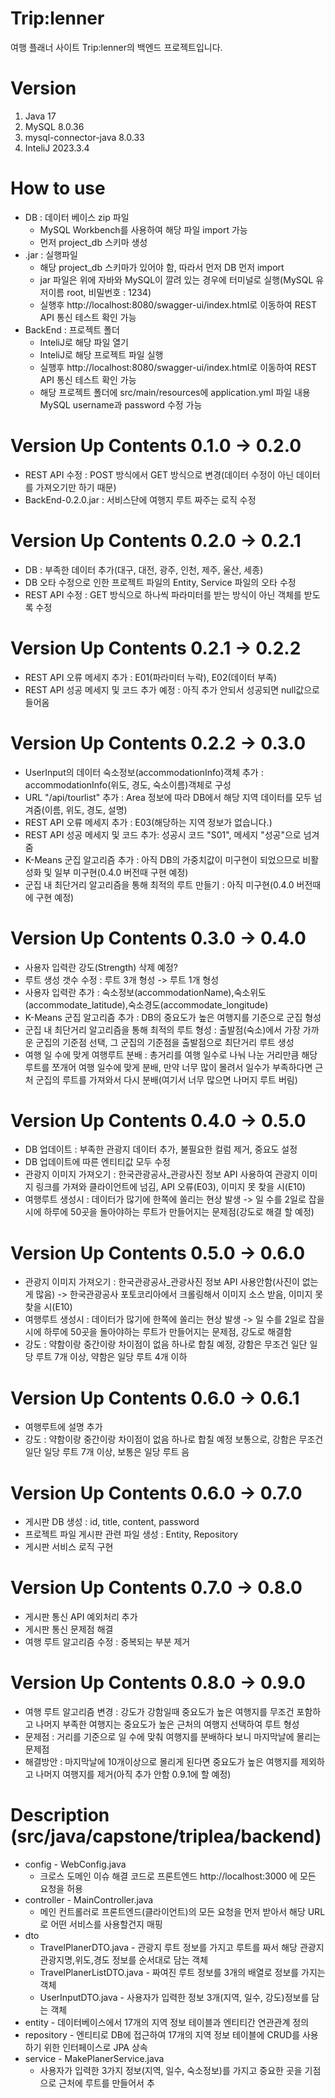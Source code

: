 Trip:lenner
=============
여행 플래너 사이트 Trip:lenner의 백엔드 프로젝트입니다.

Version
=============
1. Java 17   
2. MySQL 8.0.36   
3. mysql-connector-java 8.0.33   
4. InteliJ 2023.3.4   

How to use
=============
* DB : 데이터 베이스 zip 파일
  * MySQL Workbench를 사용하여 해당 파일 import 가능
  * 먼저 project_db 스키마 생성
* .jar : 실행파일
  * 해당 project_db 스키마가 있어야 함, 따라서 먼저 DB 먼저 import
  * jar 파일은 위에 자바와 MySQL이 깔려 있는 경우에 터미널로 실행(MySQL 유저이름 root, 비밀번호 : 1234)
  * 실행후 http://localhost:8080/swagger-ui/index.html로 이동하여 REST API 통신 테스트 확인 가능
* BackEnd : 프로젝트 폴더
  * InteliJ로 해당 파일 열기
  * InteliJ로 해당 프로젝트 파일 실행
  * 실행후 http://localhost:8080/swagger-ui/index.html로 이동하여 REST API 통신 테스트 확인 가능
  * 해당 프로젝트 폴더에 src/main/resources에 application.yml 파일 내용 MySQL username과 password 수정 가능

Version Up Contents 0.1.0 -> 0.2.0
=============
* REST API 수정 : POST 방식에서 GET 방식으로 변경(데이터 수정이 아닌 데이터를 가져오기만 하기 때문)
* BackEnd-0.2.0.jar : 서비스단에 여행지 루트 짜주는 로직 수정

Version Up Contents 0.2.0 -> 0.2.1
=============
* DB : 부족한 데이터 추가(대구, 대전, 광주, 인천, 제주, 울산, 세종)
* DB 오타 수정으로 인한 프로젝트 파일의 Entity, Service 파일의 오타 수정
* REST API 수정 : GET 방식으로 하나씩 파라미터를 받는 방식이 아닌 객체를 받도록 수정

Version Up Contents 0.2.1 -> 0.2.2
=============
* REST API 오류 메세지 추가 : E01(파라미터 누락), E02(데이터 부족)
* REST API 성공 메세지 및 코드 추가 예정 : 아직 추가 안되서 성공되면 null값으로 들어옴

Version Up Contents 0.2.2 -> 0.3.0
=============
* UserInput의 데이터 숙소정보(accommodationInfo)객체 추가 : accommodationInfo(위도, 경도, 숙소이름)객체로 구성
* URL "/api/tourlist" 추가 : Area 정보에 따라 DB에서 해당 지역 데이터를 모두 넘겨줌(이름, 위도, 경도, 설명) 
* REST API 오류 메세지 추가 : E03(해당하는 지역 정보가 없습니다.)
* REST API 성공 메세지 및 코드 추가: 성공시 코드 "S01", 메세지 "성공"으로 넘겨줌
* K-Means 군집 알고리즘 추가 : 아직 DB의 가중치값이 미구현이 되었으므로 비활성화 및 일부 미구현(0.4.0 버전때 구현 예정)
* 군집 내 최단거리 알고리즘을 통해 최적의 루트 만들기 : 아직 미구현(0.4.0 버전때에 구현 예정)

Version Up Contents 0.3.0 -> 0.4.0
=============
* 사용자 입력란 강도(Strength) 삭제 예정?
* 루트 생성 갯수 수정 : 루트 3개 형성 -> 루트 1개 형성
* 사용자 입력란 추가 : 숙소정보(accommodationName),숙소위도(accommodate_latitude),숙소경도(accommodate_longitude)
* K-Means 군집 알고리즘 추가 : DB의 중요도가 높은 여행지를 기준으로 군집 형성
* 군집 내 최단거리 알고리즘을 통해 최적의 루트 형성 : 출발점(숙소)에서 가장 가까운 군집의 기준점 선택, 그 군집의 기준점을 출발점으로 최단거리 루트 생성
* 여행 일 수에 맞게 여행루트 분배 : 총거리를 여행 일수로 나눠 나눈 거리만큼 해당 루트를 쪼개어 여행 일수에 맞게 분배, 만약 너무 많이 몰려서 일수가 부족하다면 근처 군집의 루트를 가져와서 다시 분배(여기서 너무 많으면 나머지 루트 버림)

Version Up Contents 0.4.0 -> 0.5.0
=============
* DB 업데이트 : 부족한 관광지 데이터 추가, 불필요한 컬럼 제거, 중요도 설정
* DB 업데이트에 따른 엔티티값 모두 수정
* 관광지 이미지 가져오기 : 한국관광공사_관광사진 정보 API 사용하여 관광지 이미지 링크를 가져와 클라이언트에 넘김, API 오류(E03), 이미지 못 찾을 시(E10)
* 여행루트 생성시 : 데이터가 많기에 한쪽에 쏠리는 현상 발생 -> 일 수를 2일로 잡을 시에 하루에 50곳을 돌아야하는 루트가 만들어지는 문제점(강도로 해결 할 예정)

Version Up Contents 0.5.0 -> 0.6.0
=============
* 관광지 이미지 가져오기 : 한국관광공사_관광사진 정보 API 사용안함(사진이 없는게 많음) -> 한국관광공사 포토코리아에서 크롤링해서 이미지 소스 받음, 이미지 못찾을 시(E10)
* 여행루트 생성시 : 데이터가 많기에 한쪽에 쏠리는 현상 발생 -> 일 수를 2일로 잡을 시에 하루에 50곳을 돌아야하는 루트가 만들어지는 문제점, 강도로 해결함
* 강도 : 약함이랑 중간이랑 차이점이 없음 하나로 합칠 예정, 강함은 무조건 일단 일당 루트 7개 이상, 약함은 일당 루트 4개 이하

Version Up Contents 0.6.0 -> 0.6.1
=============
* 여행루트에 설명 추가
* 강도 : 약함이랑 중간이랑 차이점이 없음 하나로 합칠 예정 보통으로, 강함은 무조건 일단 일당 루트 7개 이상, 보통은 일당 루트 음

Version Up Contents 0.6.0 -> 0.7.0
=============
* 게시판 DB 생성 : id, title, content, password
* 프로젝트 파일 게시판 관련 파일 생성 : Entity, Repository
* 게시판 서비스 로직 구현

Version Up Contents 0.7.0 -> 0.8.0
=============
* 게시판 통신 API 예외처리 추가
* 게시판 통신 문제점 해결
* 여행 루트 알고리즘 수정 : 중복되는 부분 제거

Version Up Contents 0.8.0 -> 0.9.0
=============
* 여행 루트 알고리즘 변경 : 강도가 강함일때 중요도가 높은 여행지를 무조건 포함하고 나머지 부족한 여행지는 중요도가 높은 근처의 여행지 선택하여 루트 형성
* 문제점 : 거리를 기준으로 일 수에 맞춰 여행지를 분배하다 보니 마지막날에 몰리는 문제점
* 해결방안 : 마지막날에 10개이상으로 몰리게 된다면 중요도가 높은 여행지를 제외하고 나머지 여행지를 제거(아직 추가 안함 0.9.1에 할 예정)

Description (src/java/capstone/triplea/backend)
=============
* config - WebConfig.java
  * 크로스 도메인 이슈 해결 코드로 프론트엔드 http://localhost:3000 에 모든 요청을 허용
* controller - MainController.java
  * 메인 컨트롤러로 프론트엔드(클라이언트)의 모든 요청을 먼저 받아서 해당 URL로 어떤 서비스를 사용할건지 매핑
* dto
  * TravelPlanerDTO.java - 관광지 루트 정보를 가지고 루트를 짜서 해당 관광지 관광지명,위도,경도 정보를 순서대로 담는 객체
  * TravelPlanerListDTO.java - 짜여진 루트 정보를 3개의 배열로 정보를 가지는 객체
  * UserInputDTO.java - 사용자가 입력한 정보 3개(지역, 일수, 강도)정보를 담는 객체
* entity - 데이터베이스에서 17개의 지역 정보 테이블과 엔티티간 연관관계 정의
* repository - 엔티티로 DB에 접근하여 17개의 지역 정보 테이블에 CRUD를 사용하기 위한 인터페이스로 JPA 상속
* service - MakePlanerService.java
  * 사용자가 입력한 3가지 정보(지역, 일수, 숙소정보)를 가지고 중요한 곳을 기점으로 근처에 루트를 만들어서 추
  
